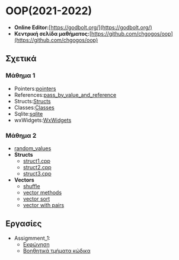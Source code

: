 # OOP(2021-2022)

* **Online Editor:**[https://godbolt.org/](https://godbolt.org/)
* **Κεντρική σελίδα μαθήματος:**[https://github.com/chgogos/oop](https://github.com/chgogos/oop)

## Σχετικά


### Μάθημα 1

* Pointers:[pointers](Lesson_1/Pointers)
* References:[pass_by_value_and_reference](Lesson_1/Value_Reference_pass)
* Structs:[Structs](Lesson_1/Structs) 
* Classes:[Classes](Lesson_1/Classes)
* Sqlite:[sqlite](https://github.com/vasnastos/OOP/tree/main/Sqlite)
* wxWidgets:[WxWidgets](WxWidgets/)

### Μάθημα 2

* [random_values](Lesson_2/Random)
* **Structs**
    * [struct1.cpp](Lesson_2/struct1.cpp)
    * [struct2.cpp](Lesson_2/struct2.cpp)
    * [struct3.cpp](Lesson_2/struct3.cpp)
* **Vectors**
  * [shuffle](Lesson_2/vector1.cpp)
  * [vector methods](Lesson_2/vector2.cpp)
  * [vector sort](Lesson_2/vector3.cpp)
  * [vector with pairs](Lesson_2/vector4.cpp)

 
## Εργασίες
  * Assigmment_1:
    * [Εκφώνηση](https://github.com/chgogos/oop/blob/master/2021f_project1/2021f_oop_prj1.pdf)
    * [Βοηθητικά τμήματα κώδικα](Assignment_1)
